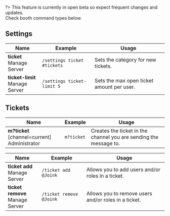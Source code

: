 ?> This feature is currently in open beta so expect frequent changes and updates.<br>Check booth command types below.

## Settings
<!-- tabs:start -->

<!-- tab:Slash Commands -->
Name              | Example           | Usage                                                                         
 ---------------- | ----------------- | ----------------------------------------------------------------------------- 
**ticket** <br><span class="user-permissions">Manage Server</span> | `/settings ticket #tickets` | Sets the category for new tickets.
**ticket-limit** <br><span class="user-permissions">Manage Server</span> | `/settings ticket-limit 5` | Sets the max open ticket amount per user.
<!-- tabs:end -->


## Tickets
<!-- tabs:start -->

<!-- tab:Prefix Commands -->
Name              | Example           | Usage                                                                         
 ---------------- | ----------------- | ----------------------------------------------------------------------------- 
**m?ticket** [channel=current]<br><span class="user-permissions">Administrator</span> | `m?ticket` | Creates the ticket in the channel you are sending the message to.

<!-- tab:Slash Commands -->
Name              | Example           | Usage                                                                         
 ---------------- | ----------------- | ----------------------------------------------------------------------------- 
**ticket add** <br><span class="user-permissions">Manage Server</span> | `/ticket add @Joink` | Allows you to add users and/or roles in a ticket.
**ticket remove** <br><span class="user-permissions">Manage Server</span> | `/ticket remove @Joink` | Allows you to remove users and/or roles in a ticket.
<!-- tabs:end -->
